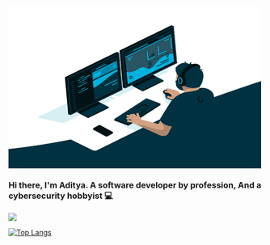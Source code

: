 <img align="center" alt="GIF"  src="https://github.com/aditya2305/aditya2305/blob/main/code.gif?raw=true" width="500" height="320" />

### Hi there, I'm Aditya. A software developer by profession, And a cybersecurity hobbyist 💻

<a href="https://github.com/aditya2305">
  <img align="center" src="https://github-readme-stats.vercel.app/api?username=aditya2305&hide=issues&count_private=true&show_icons=true&theme=gotham&include_all_commits=1"/>
</a>

[![Top Langs](https://github-readme-stats.vercel.app/api/top-langs/?username=aditya2305&layout=compact&langs_count=6&theme=gotham)](https://github.com/aditya2305)
